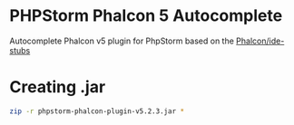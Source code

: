 # PHPStorm Phalcon 5 Autocomplete
Autocomplete Phalcon v5 plugin for PhpStorm based on the [Phalcon/ide-stubs](https://github.com/phalcon/ide-stubs)

# Creating .jar
```bash
zip -r phpstorm-phalcon-plugin-v5.2.3.jar *
```
